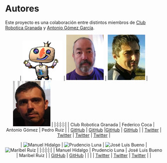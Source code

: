 # Autores

Este proyecto es una colaboración entre distintos miembros de [Club Robotica Granada](https://clubroboticagranada.github.io/) y [Antonio Gómez García](https://serendipiaeditorial.com/robotica-con-arduino/).

<center>

| ![Club Robotica Granada](../img/mi-logo128x128px.png) | ![Federico Coca](../img/Fede.png)  | ![Antonio Gómez](../img/Antonio.png) | ![Pedro Ruiz](../img/pedro.png) |
|:|:|:|:|
| Club Robotica Granada | Federico Coca | Antonio Gómez | Pedro Ruiz |
| [GitHub](https://github.com/clubroboticagranada)  | [GitHub](https://github.com/fgcoca) |[GitHub](https://github.com/agomezgar) | [GitHub](https://github.com/pedroruizf) |
| [Twitter](https://twitter.com/clubroboticagra) | [Twitter](https://twitter.com/fgcoca) | [Twitter](https://twitter.com/antoniotecnocr) | [Twitter](https://twitter.com/pedroruizf) |

</center>

<center>

| ![Manuel Hidalgo]() | ![Prudencio Luna]() | ![José Luis Bueno]() | ![Maribel Ruiz]() |
|:|:|:|:|
| Manuel Hidalgo | Prudencio Luna | José Luis Bueno | Maribel Ruiz |
| [GitHub](https://github.com/leobotmanuel) | [GitHub](https://github.com/plunax) | | |
| [Twitter](https://twitter.com/leobotmanuel) | [Twitter](https://twitter.com/plunax) | [Twitter](https://twitter.com/jbtecno) | |

</center>
